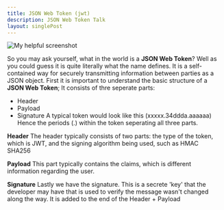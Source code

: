 ```yaml
---
title: JSON Web Token (jwt)
description: JSON Web Token Talk
layout: singlePost
---
```


![My helpful screenshot](/memory-lane/images/jwt_logo.png)

So you may ask yourself, what in the world is a **JSON Web Token**? Well as you could guess it is quite literally what the name defines. It is a self-contained way for securely transmitting information between parties as a JSON object. First it is important to understand the basic structure of a **JSON Web Token**; It consists of thre seperate parts:
- Header
- Payload
- Signature
A typical token would look like this (xxxxx.34ddda.aaaaaa) Hence the periods (.) within the token seperating all three parts.

**Header**
The header typically consists of two parts: the type of the token, which is JWT, and the signing algorithm being used, such as HMAC SHA256 

**Payload**
This part typically contains the claims, which is different information regarding the user.

**Signature**
Lastly we have the signature. This is a secrete 'key' that the developer may have that is used to verify the message wasn't changed along the way. It is added to the end of the Header + Payload

